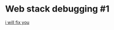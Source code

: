 # Web stack debugging #1

[i will fix you](https://s3.amazonaws.com/intranet-projects-files/holbertonschool-sysadmin_devops/271/B4eeypV.jpg)


